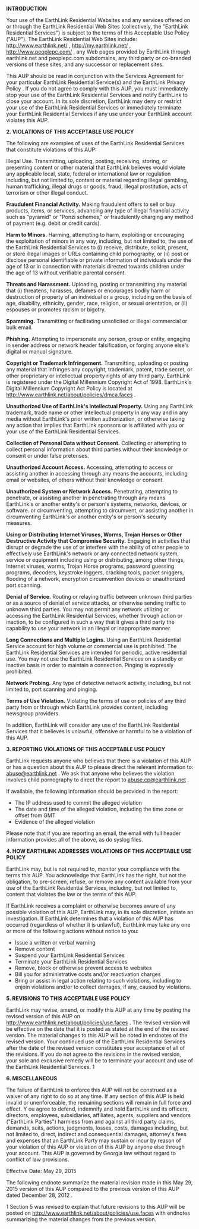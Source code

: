 **INTRODUCTION**

Your use of the EarthLink Residential Websites and any services offered on or through the EarthLink Residential Web Sites (collectively, the "EarthLink Residential Services") is subject to the terms of this Acceptable Use Policy ("AUP"). The EarthLink Residential Web Sites include: http://www.earthlink.net/ , http://my.earthlink.net/ , http://www.peoplepc.com/ , any Web pages provided by EarthLink through earthlink.net and peoplepc.com subdomains, any third party or co-branded versions of these sites, and any successor or replacement sites.

This AUP should be read in conjunction with the Services Agreement for your particular EarthLink Residential Service(s) and the EarthLink Privacy Policy . If you do not agree to comply with this AUP, you must immediately stop your use of the EarthLink Residential Services and notify EarthLink to close your account. In its sole discretion, EarthLink may deny or restrict your use of the EarthLink Residential Services or immediately terminate your EarthLink Residential Services if any use under your EarthLink account violates this AUP.

**2\. VIOLATIONS OF THIS ACCEPTABLE USE POLICY**

The following are examples of uses of the EarthLink Residential Services that constitute violations of this AUP:

Illegal Use. Transmitting, uploading, posting, receiving, storing, or presenting content or other material that EarthLink believes would violate any applicable local, state, federal or international law or regulation including, but not limited to, content or material regarding illegal gambling, human trafficking, illegal drugs or goods, fraud, illegal prostitution, acts of terrorism or other illegal conduct.

**Fraudulent Financial Activity.** Making fraudulent offers to sell or buy products, items, or services, advancing any type of illegal financial activity such as "pyramid" or "Ponzi schemes," or fraudulently charging any method of payment (e.g. debit or credit cards).

**Harm to Minors.** Harming, attempting to harm, exploiting or encouraging the exploitation of minors in any way, including, but not limited to, the use of the EarthLink Residential Services to (i) receive, distribute, solicit, present, or store illegal images or URLs containing child pornography, or (ii) post or disclose personal identifiable or private information of individuals under the age of 13 or in connection with materials directed towards children under the age of 13 without verifiable parental consent.

**Threats and Harassment.** Uploading, posting or transmitting any material that (i) threatens, harasses, defames or encourages bodily harm or destruction of property of an individual or a group, including on the basis of age, disability, ethnicity, gender, race, religion, or sexual orientation, or (ii) espouses or promotes racism or bigotry.

**Spamming.** Transmitting or facilitating unsolicited or illegal commercial or bulk email.

**Phishing.** Attempting to impersonate any person, group or entity, engaging in sender address or network header falsification, or forging anyone else's digital or manual signature.

**Copyright or Trademark Infringement.** Transmitting, uploading or posting any material that infringes any copyright, trademark, patent, trade secret, or other proprietary or intellectual property rights of any third party. EarthLink is registered under the Digital Millennium Copyright Act of 1998. EarthLink's Digital Millennium Copyright Act Policy is located at http://www.earthlink.net/about/policies/dmca.faces .

**Unauthorized Use of EarthLink's Intellectual Property.** Using any EarthLink trademark, trade name or other intellectual property in any way and in any media without EarthLink's prior written authorization, or otherwise taking any action that implies that EarthLink sponsors or is affiliated with you or your use of the EarthLink Residential Services.

**Collection of Personal Data without Consent.** Collecting or attempting to collect personal information about third parties without their knowledge or consent or under false pretenses.

**Unauthorized Account Access.** Accessing, attempting to access or assisting another in accessing through any means the accounts, including email or websites, of others without their knowledge or consent.

**Unauthorized System or Network Access.** Penetrating, attempting to penetrate, or assisting another in penetrating through any means EarthLink's or another entity's or person's systems, networks, devices, or software. or circumventing, attempting to circumvent, or assisting another in circumventing EarthLink's or another entity's or person's security measures.

**Using or Distributing Internet Viruses, Worms, Trojan Horses or Other Destructive Activity that Compromise Security.** Engaging in activities that disrupt or degrade the use of or interfere with the ability of other people to effectively use EarthLink's network or any connected network system, service or equipment including using or distributing, among other things, Internet viruses, worms, Trojan Horse programs, password guessing programs, decoders, keystroke loggers, cracking tools, packet sniggers, flooding of a network, encryption circumvention devices or unauthorized port scanning.

**Denial of Service.** Routing or relaying traffic between unknown third parties or as a source of denial of service attacks, or otherwise sending traffic to unknown third parties. You may not permit any network utilizing or accessing the EarthLink Residential Services, whether through action or inaction, to be configured in such a way that it gives a third party the capability to use your network in an illegal or inappropriate manner.

**Long Connections and Multiple Logins.** Using an EarthLink Residential Service account for high volume or commercial use is prohibited. The EarthLink Residential Services are intended for periodic, active residential use. You may not use the EarthLink Residential Services on a standby or inactive basis in order to maintain a connection. Pinging is expressly prohibited.

**Network Probing.** Any type of detective network activity, including, but not limited to, port scanning and pinging.

**Terms of Use Violation.** Violating the terms of use or policies of any third party from or through which EarthLink provides content, including newsgroup providers.

In addition, EarthLink will consider any use of the EarthLink Residential Services that it believes is unlawful, offensive or harmful to be a violation of this AUP.

**3\. REPORTING VIOLATIONS OF THIS ACCEPTABLE USE POLICY**

EarthLink requests anyone who believes that there is a violation of this AUP or has a question about this AUP to please direct the relevant information to: abuse@earthlink.net . We ask that anyone who believes the violation involves child pornography to direct the report to abuse.cp@earthlink.net .

If available, the following information should be provided in the report:

*   The IP address used to commit the alleged violation
*   The date and time of the alleged violation, including the time zone or offset from GMT
*   Evidence of the alleged violation

Please note that if you are reporting an email, the email with full header information provides all of the above, as do syslog files.

**4\. HOW EARTHLINK ADDRESSES VIOLATIONS OF THIS ACCEPTABLE USE POLICY**

EarthLink may, but is not required to, monitor your compliance with the terms this AUP. You acknowledge that EarthLink has the right, but not the obligation, to pre-screen, refuse, or remove any content available from your use of the EarthLink Residential Services, including, but not limited to, content that violates the law or the terms of this AUP.

If EarthLink receives a complaint or otherwise becomes aware of any possible violation of this AUP, EarthLink may, in its sole discretion, initiate an investigation. If EarthLink determines that a violation of this AUP has occurred (regardless of whether it is unlawful), EarthLink may take any one or more of the following actions without notice to you:

*   Issue a written or verbal warning
*   Remove content
*   Suspend your EarthLink Residential Services
*   Terminate your EarthLink Residential Services
*   Remove, block or otherwise prevent access to websites
*   Bill you for administrative costs and/or reactivation charges
*   Bring or assist in legal action relating to such violations, including to enjoin violations and/or to collect damages, if any, caused by violations.

**5\. REVISIONS TO THIS ACCEPTABLE USE POLICY**

EarthLink may revise, amend, or modify this AUP at any time by posting the revised version of this AUP on http://www.earthlink.net/about/policies/use.faces **.** The revised version will be effective on the date that it is posted as stated at the end of the revised version. The material changes to this AUP will be noted in endnotes of the revised version. Your continued use of the EarthLink Residential Services after the date of the revised version constitutes your acceptance of all of the revisions. If you do not agree to the revisions in the revised version, your sole and exclusive remedy will be to terminate your account and use of the EarthLink Residential Services. 1

**6\. MISCELLANEOUS**

The failure of EarthLink to enforce this AUP will not be construed as a waiver of any right to do so at any time. If any section of this AUP is held invalid or unenforceable, the remaining sections will remain in full force and effect. Y ou agree to defend, indemnify and hold EarthLink and its officers, directors, employees, subsidiaries, affiliates, agents, suppliers and vendors ("EarthLink Parties") harmless from and against all third party claims, demands, suits, actions, judgments, losses, costs, damages including, but not limited to, direct, indirect and consequential damages, attorney's fees and expenses that an EarthLink Party may sustain or incur by reason of your violation of this AUP or violation of this AUP by anyone else through your account. This AUP is governed by Georgia law without regard to conflict of law provisions.

Effective Date: May 29, 2015

The following endnote summarize the material revision made in this May 29, 2015 version of this AUP compared to the previous version of this AUP dated December 28, 2012 .

1 Section 5 was revised to explain that future revisions to this AUP will be posted on http://www.earthlink.net/about/policies/use.faces with endnotes summarizing the material changes from the previous version.